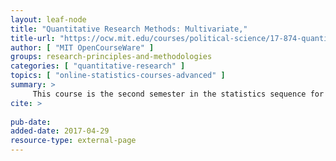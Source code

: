 ```yaml
---
layout: leaf-node
title: "Quantitative Research Methods: Multivariate,"
title-url: "https://ocw.mit.edu/courses/political-science/17-874-quantitative-research-methods-multivariate-spring-2004/"
author: [ "MIT OpenCourseWare" ]
groups: research-principles-and-methodologies
categories: [ "quantitative-research" ]
topics: [ "online-statistics-courses-advanced" ]
summary: >
     This course is the second semester in the statistics sequence for political science and public policy offered in the Political Science Department at MIT. The intellectual thrust of the course is a presentation of statistical models for estimating causal effects of variables. The model of an effect is a conditional mean (though we might imagine other effect). The notion of causality is the effect of one variable on another holding all else constant.
cite: >
     
pub-date: 
added-date: 2017-04-29
resource-type: external-page
---
```

